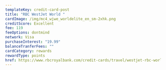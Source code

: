 ```yaml
---
templateKey: credit-card-post
title: "RBC WestJet World "
cardImage: /img/mc4_wjwe_worldelite_en_sm-2xhk.png
creditScore: Excellent
fee: 119
feeOptions: dontmind
network: Visa
purchaseInterest: "19.99"
balanceTranferFees: ""
cardCategory: rewards
rewardType: points
href: https://www.rbcroyalbank.com/credit-cards/travel/westjet-rbc-world-elite-mastercard.html
---
```

